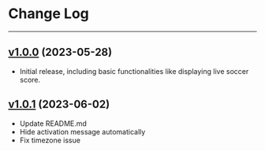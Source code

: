 # Change Log

---

## [v1.0.0](https://github.com/leungyukshing/SoccerLive/tree/v1.0.0) (2023-05-28)

+ Initial release, including basic functionalities like displaying live soccer score.

## [v1.0.1](https://github.com/leungyukshing/SoccerLive/tree/v1.0.1) (2023-06-02)

+ Update README.md
+ Hide activation message automatically
+ Fix timezone issue